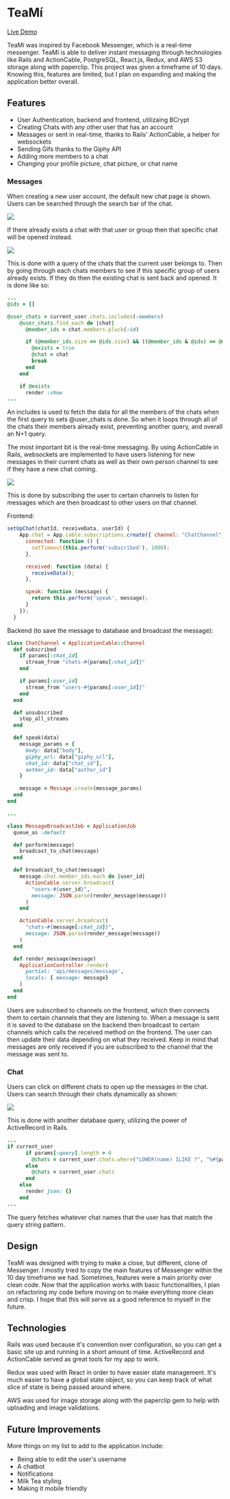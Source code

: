 # TeaMí

[Live Demo](https://tea-mi.herokuapp.com)

TeaMí was inspired by Facebook Messenger, which is a real-time messenger. TeaMí is able to deliver instant messaging through technologies like Rails and ActionCable, PostgreSQL, React.js, Redux, and AWS S3 storage along with paperclip. This project was given a timeframe of 10 days. Knowing this, features are limited, but I plan on expanding and making the application better overall.


## Features
  * User Authentication, backend and frontend, utilizaing BCrypt
  * Creating Chats with any other user that has an account
  * Messages or sent in real-time, thanks to Rails' ActionCable, a helper for websockets
  * Sending Gifs thanks to the Giphy API
  * Adding more members to a chat
  * Changing your profile picture, chat picture, or chat name


### Messages

When creating a new user account, the default new chat page is shown. Users can be searched through the search bar of the chat.

<img src="https://raw.githubusercontent.com/Lawrenccee/TeaMi/master/readme/new_chat.gif">

If there already exists a chat with that user or group then that specific chat will be opened instead.

<img src="https://raw.githubusercontent.com/Lawrenccee/TeaMi/master/readme/existing_chat.gif">

This is done with a query of the chats that the current user belongs to. Then by going through each chats members to see if this specific group of users already exists. If they do then the existing chat is sent back and opened. It is done like so:

```ruby
...
@ids = []

@user_chats = current_user.chats.includes(:members)
    @user_chats.find_each do |chat|
      @member_ids = chat.members.pluck(:id)

      if (@member_ids.size == @ids.size) && ((@member_ids & @ids) == @member_ids)
        @exists = true
        @chat = chat
        break
      end
    end

    if @exists 
      render :show
...
```

An includes is used to fetch the data for all the members of the chats when the first query to sets @user_chats is done. So when it loops through all of the chats their members already exist, preventing another query, and overall an N+1 query.

The most important bit is the real-time messaging. By using ActionCable in Rails, websockets are implemented to have users listening for new messages in their current chats as well as their own person channel to see if they have a new chat coming.

<img src="https://raw.githubusercontent.com/Lawrenccee/TeaMi/master/readme/real_time_message.gif">

This is done by subscribing the user to certain channels to listen for messages which are then broadcast to other users on that channel.

Frontend:
```javascript
setUpChat(chatId, receiveData, userId) {
    App.chat = App.cable.subscriptions.create({ channel: "ChatChannel", chat_id: chatId, user_id: userId }, {
      connected: function () {
        setTimeout(this.perform('subscribed'), 1000);
      },

      received: function (data) {
        receiveData();
      },

      speak: function (message) {
        return this.perform('speak', message);
      }
    });
  }
```

Backend (to save the message to database and broadcast the message):
```ruby
class ChatChannel < ApplicationCable::Channel
  def subscribed
    if params[:chat_id]
      stream_from "chats-#{params[:chat_id]}"
    end

    if params[:user_id]
      stream_from "users-#{params[:user_id]}"
    end      
  end

  def unsubscribed
    stop_all_streams
  end

  def speak(data)
    message_params = {
      body: data["body"],
      giphy_url: data["giphy_url"],
      chat_id: data["chat_id"],
      author_id: data["author_id"]
    }

    message = Message.create(message_params)
  end
end

...

class MessageBroadcastJob < ApplicationJob
  queue_as :default

  def perform(message)
    broadcast_to_chat(message)
  end

  def broadcast_to_chat(message)
    message.chat.member_ids.each do |user_id|
      ActionCable.server.broadcast(
        "users-#{user_id}",
        message: JSON.parse(render_message(message))
      )
    end

    ActionCable.server.broadcast(
      "chats-#{message[:chat_id]}",
      message: JSON.parse(render_message(message))
    )
  end

  def render_message(message)
    ApplicationController.render(
      partial: 'api/messages/message',
      locals: { message: message}
    )
  end
end
```

Users are subscribed to channels on the frontend, which then connects them to certain channels that they are listening to. When a message is sent it is saved to the database on the backend then broadcast to certain channels which calls the received method on the frontend. The user can then update their data depending on what they received. Keep in mind that messages are only received if you are subscribed to the channel that the message was sent to.

### Chat

Users can click on different chats to open up the messages in the chat.
Users can search through their chats dynamically as shown:

<img src="https://raw.githubusercontent.com/Lawrenccee/TeaMi/master/readme/chat_search.gif">

This is done with another database query, utilizing the power of ActiveRecord in Rails.

```ruby
...
if current_user
      if params[:query].length > 0
        @chats = current_user.chats.where("LOWER(name) ILIKE ?", "%#{params[:query]}%")
      else 
        @chats = current_user.chats
      end
    else
      render json: {}
    end
...
```

The query fetches whatever chat names that the user has that match the query string pattern.

## Design

TeaMí was designed with trying to make a close, but different, clone of Messenger. I mostly tried to copy the main features of Messenger within the 10 day timeframe we had. Sometimes, features were a main priority over clean code. Now that the application works with basic functionalities, I plan on refactoring my code before moving on to make everything more clean and crisp. I hope that this will serve as a good reference to myself in the future.

## Technologies

Rails was used because it's convention over configuration, so you can get a basic site up and running in a short amount of time. ActiveRecord and ActionCable served as great tools for my app to work.

Redux was used with React in order to have easier state management. It's much easier to have a global state object, so you can keep track of what slice of state is being passed around where.

AWS was used for image storage along with the paperclip gem to help with uploading and image validations.

## Future Improvements

More things on my list to add to the application include:
  * Being able to edit the user's username
  * A chatbot
  * Notifications
  * Milk Tea styling
  * Making it mobile friendly